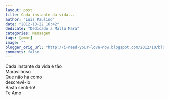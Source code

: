 ```yaml
---
layout: post
title: Cada instante da vida...
author: "Luís Paulino"
date: "2012-10-22 16:42"
dedicate: "Dedicado a Mallú Mara"
categories: Mensagem
tags: [amor]
image: ""
blogger_orig_url: "http://i-need-your-love-now.blogspot.com/2012/10/blog-post.html"
comments: false
---
```


Cada instante da vida é tão\
Maravilhoso\
Que não há como\
descrevê-lo\
Basta sentí-lo!\
Te Amo
